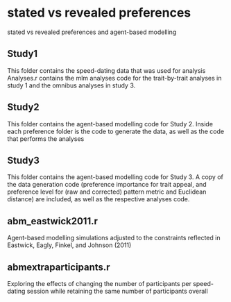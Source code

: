 # stated vs revealed preferences
stated vs revealed preferences and agent-based modelling

## Study1
This folder contains the speed-dating data that was used for analysis
Analyses.r contains the mlm analyses code for the trait-by-trait analyses in study 1 and the omnibus analyses in study 3.

## Study2
This folder contains the agent-based modelling code for Study 2. Inside each preference folder is the code to generate the data, as well as the code that performs the analyses

## Study3
This folder contains the agent-based modelling code for Study 3. A copy of the data generation code (preference importance for trait appeal, and preference level for (raw and corrected) pattern metric and Euclidean distance) are included, as well as the respective analyses code.


## abm_eastwick2011.r
Agent-based modelling simulations adjusted to the constraints reflected in Eastwick, Eagly, Finkel, and Johnson (2011)

## abmextraparticipants.r
Exploring the effects of changing the number of participants per speed-dating session while retaining the same number of participants overall
